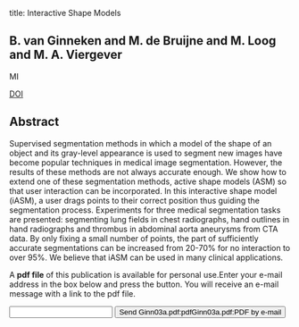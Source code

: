 title: Interactive Shape Models

## B. van Ginneken and M. de Bruijne and M. Loog and M. A. Viergever
MI

<a href="https://doi.org/10.1117/12.480165">DOI</a>

## Abstract
Supervised segmentation methods in which a model of the shape of an object and its gray-level appearance is used to segment new images have become popular techniques in medical image segmentation. However, the results of these methods are not always accurate enough. We show how to extend one of these segmentation methods, active shape models (ASM) so that user interaction can be incorporated. In this interactive shape model (iASM), a user drags points to their correct position thus guiding the segmentation process. Experiments for three medical segmentation tasks are presented: segmenting lung fields in chest radiographs, hand outlines in hand radiographs and thrombus in abdominal aorta aneurysms from CTA data. By only fixing a small number of points, the part of sufficiently accurate segmentations can be increased from 20-70% for no interaction to over 95%. We believe that iASM can be used in many clinical applications.

A <b>pdf file</b> of this publication is available for personal use.Enter your e-mail address in the box below and press the button. You will receive an e-mail message with a link to the pdf file.
<form action="sender.php">  <input type="text" name="email">  <input type="submit" value="Send Ginn03a.pdf:pdfGinn03a.pdf:PDF by e-mail"></form>